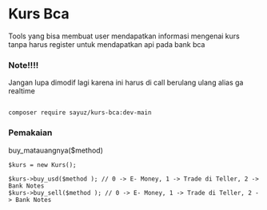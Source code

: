 <h1>Kurs Bca</h1>
<p>Tools yang bisa membuat user mendapatkan informasi mengenai kurs tanpa harus register untuk mendapatkan api pada bank bca</p>

<h3>Note!!!!</h3>
<p>Jangan lupa dimodif lagi karena ini harus di call berulang ulang alias ga realtime</p>

```

composer require sayuz/kurs-bca:dev-main

```

<h3>
  Pemakaian
  
</h3>
<p>buy_matauangnya($method)</p>
<a href="https://www.bca.co.id/id/informasi/kurs"></a>


```
$kurs = new Kurs();

$kurs->buy_usd($method ); // 0 -> E- Money, 1 -> Trade di Teller, 2 -> Bank Notes
$kurs->buy_sell($method ); // 0 -> E- Money, 1 -> Trade di Teller, 2 -> Bank Notes


